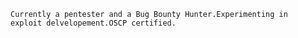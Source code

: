 



<code>Currently a pentester and a Bug Bounty Hunter.Experimenting in exploit delvelopement.OSCP certified.</code>
